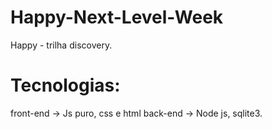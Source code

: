# Happy-Next-Level-Week
Happy - trilha discovery.

# Tecnologias:
front-end -> Js puro, css e html
back-end -> Node js, sqlite3.

